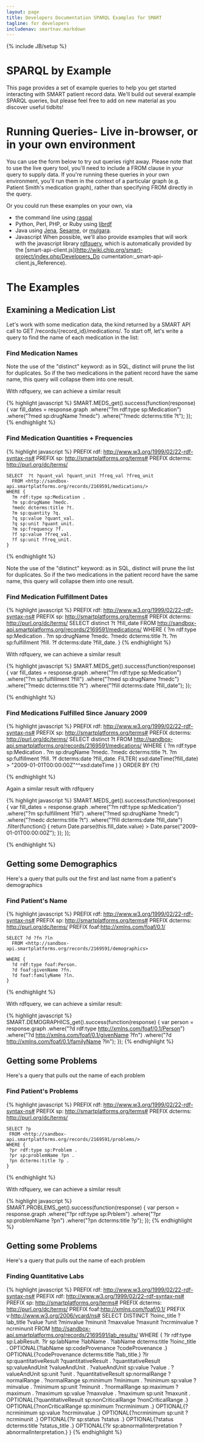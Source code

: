 ```yaml
---
layout: page
title: Developers Documentation SPARQL Examples for SMART
tagline: for developers
includenav: smartnav.markdown
---
```


{% include JB/setup %}

<div id="toc"> </div>


# SPARQL by Example

This page provides a set of example queries to help you get started interacting
with SMART patient record data. We'll build out several example SPARQL queries,
but please feel free to add on new material as you discover useful tidbits!


# Running Queries- Live in-browser, or in your own environment

You can use the form below to try out queries right away. Please note that to
use the live query tool, you'll need to include a FROM <graph> clause in your
query to supply data. If you're running these queries in your own environment,
you'll run them in the context of a particular graph (e.g. Patient Smith's
medication graph), rather than specifying FROM directly in the query.

Or you could run these examples on your own, via

* the command line using [rasqal](http://librdf.org/rasqal)
* Python, Perl, PHP, or Ruby using [librdf](http://librdf.org)
* Java using [Jena](http://jena.sourceforge.net),  [Sesame](http://www.openrdf.org), or [mulgara](http://www.mulgara.org).
* Javascript When possible, we'll also provide examples that will work with the  javascript library [rdfquery](http://code.google.com/p/rdfquery/), which is  automatically provided by the  [smart-api-client.js](http://wiki.chip.org/smart-project/index.php/Developers_Do cumentation:_smart-api-client.js_Reference).


# The Examples

## Examining a Medication List

Let's work with some medication data, the kind returned by a SMART API call to
GET /records/{record_id}/medications/. To start off, let's write a query to find
the name of each medication in the list:


### Find Medication Names

Note the use of the "distinct" keyword: as in SQL, distinct will prune the list
for duplicates. So if the two medications in the patient record have the same
name, this query will collapse them into one result.

With rdfquery, we can achieve a similar result

{% highlight javascript %}
    SMART.MEDS_get().success(function(response) {
         var fill_dates = response.graph
                               .where("?m rdf:type sp:Medication")
                               .where("?med sp:drugName ?medc")
                               .where("?medc dcterms:title ?t");
      });
{% endhighlight  %}

### Find Medication Quantities + Frequencies

{% highlight javascript %}
    PREFIX rdf: <http://www.w3.org/1999/02/22-rdf-syntax-ns#>
    PREFIX sp: <http://smartplatforms.org/terms#>
    PREFIX dcterms: <http://purl.org/dc/terms/>
    
    SELECT  ?t ?quant_val ?quant_unit ?freq_val ?freq_unit
      FROM <http://sandbox-api.smartplatforms.org/records/2169591/medications/>
    WHERE {
      ?m rdf:type sp:Medication .
      ?m sp:drugName ?medc.
      ?medc dcterms:title ?t.
      ?m sp:quantity ?q.
      ?q sp:value ?quant_val.
      ?q sp:unit ?quant_unit.
      ?m sp:frequency ?f.
      ?f sp:value ?freq_val.
      ?f sp:unit ?freq_unit.
    }
{% endhighlight  %}

Note the use of the "distinct" keyword: as in SQL, distinct will prune the list
for duplicates. So if the two medications in the patient record have the same
name, this query will collapse them into one result.

### Find Medication Fulfillment Dates

{% highlight javascript %}
    PREFIX rdf: <http://www.w3.org/1999/02/22-rdf-syntax-ns#>
    PREFIX sp: <http://smartplatforms.org/terms#>
    PREFIX dcterms: <http://purl.org/dc/terms/>
    SELECT  distinct ?t ?fill_date
      FROM <http://sandbox-api.smartplatforms.org/records/2169591/medications/>
    WHERE {
      ?m rdf:type sp:Medication .
      ?m sp:drugName ?medc.
      ?medc dcterms:title ?t.
      ?m sp:fulfillment ?fill.
      ?f dcterms:date ?fill_date.
    }
{% endhighlight  %}

With rdfquery, we can achieve a similar result

{% highlight javascript %}
 SMART.MEDS_get().success(function(response) {
     var fill_dates = response.graph
                           .where("?m rdf:type sp:Medication")
                           .where("?m sp:fulfillment ?fill")
                           .where("?med sp:drugName ?medc")
                           .where("?medc dcterms:title ?t")
                           .where("?fill dcterms:date ?fill_date");
   });
   
{% endhighlight  %}

### Find Medications Fulfilled Since January 2009

{% highlight javascript %}
    PREFIX rdf: <http://www.w3.org/1999/02/22-rdf-syntax-ns#>
    PREFIX sp: <http://smartplatforms.org/terms#>
    PREFIX dcterms: <http://purl.org/dc/terms/>
    SELECT  distinct ?t
      FROM <http://sandbox-api.smartplatforms.org/records/2169591/medications/>
    WHERE {
      ?m rdf:type sp:Medication .
      ?m sp:drugName ?medc.
      ?medc dcterms:title ?t.
      ?m sp:fulfillment ?fill.
      ?f dcterms:date ?fill_date.
      FILTER( xsd:dateTime(?fill_date) > "2009-01-01T00:00:00Z"^^xsd:dateTime )
    } ORDER BY (?t)

{% endhighlight  %}

Again a similar result with rdfquery

{% highlight javascript %}
    SMART.MEDS_get().success(function(response) {
         var fill_dates = response.graph
                               .where("?m rdf:type sp:Medication")
                               .where("?m sp:fulfillment ?fill")
                               .where("?med sp:drugName ?medc")
                               .where("?medc dcterms:title ?t")
                               .where("?fill dcterms:date ?fill_date")
                               .filter(function() {
                                  return Date.parse(this.fill_date.value) >  Date.parse("2009-01-01T00:00:00Z");
                                });
       });
       
{% endhighlight  %}

## Getting some Demographics

Here's a query that pulls out the first and last name from a patient's
demographics

### Find Patient's Name

{% highlight javascript %}
    PREFIX rdf: <http://www.w3.org/1999/02/22-rdf-syntax-ns#>
    PREFIX sp: <http://smartplatforms.org/terms#>
    PREFIX dcterms: <http://purl.org/dc/terms/>
    PREFIX foaf:<http://xmlns.com/foaf/0.1/>
    
    SELECT ?d ?fn ?ln
      FROM <http://sandbox-api.smartplatforms.org/records/2169591/demographics>
    
    WHERE {
      ?d rdf:type foaf:Person.
      ?d foaf:givenName ?fn.
      ?d foaf:familyName ?ln.
    }
{% endhighlight  %}

With rdfquery, we can achieve a similar result: 

{% highlight javascript %}
    SMART.DEMOGRAPHICS_get().success(function(response) {
         var person = response.graph
                               .where("?d rdf:type  <http://xmlns.com/foaf/0.1/Person>")
                               .where("?d <http://xmlns.com/foaf/0.1/givenName>  ?fn")
                               .where("?d  <http://xmlns.com/foaf/0.1/familyName> ?ln");
      });
{% endhighlight  %}

## Getting some Problems

Here's a query that pulls out the name of each problem

### Find Patient's Problems
{% highlight javascript %}
    PREFIX rdf: <http://www.w3.org/1999/02/22-rdf-syntax-ns#>
    PREFIX sp: <http://smartplatforms.org/terms#>
    PREFIX dcterms: <http://purl.org/dc/terms/>
    
    SELECT ?p
     FROM <http://sandbox-api.smartplatforms.org/records/2169591/problems/>
    WHERE {
     ?pr rdf:type sp:Problem .
     ?pr sp:problemName ?pn .
     ?pn dcterms:title ?p .
    }
{% endhighlight  %}


With rdfquery, we can achieve a similar result

{% highlight javascript %}
    SMART.PROBLEMS_get().success(function(response) {
         var person = response.graph
                               .where("?pr rdf:type sp:Prblem")
                               .where("?pr sp:problemName ?pn")
                               .where("?pn dcterms:title ?p");
      });
{% endhighlight  %}


## Getting some Problems

Here's a query that pulls out the name of each problem

### Finding Quantitative Labs

{% highlight javascript %}
    PREFIX rdf: <http://www.w3.org/1999/02/22-rdf-syntax-ns#>
    PREFIX rdf: <http://www.w3.org/1999/02/22-rdf-syntax-ns#>
    PREFIX sp: <http://smartplatforms.org/terms#>
    PREFIX dcterms: <http://purl.org/dc/terms/>
    PREFIX foaf:<http://xmlns.com/foaf/0.1/>
    PREFIX v:<http://www.w3.org/2006/vcard/ns#>
    SELECT  DISTINCT ?loinc_title ?lab_title ?value ?unit ?minvalue ?minunit ?maxvalue ?maxunit ?ncrminvalue ?ncrminunit
      FROM <http://sandbox-api.smartplatforms.org/records/2169591/lab_results/> 
    WHERE {
      ?lr rdf:type sp:LabResult.
      ?lr sp:labName ?labName .
      ?labName dcterms:title ?loinc_title .
      OPTIONAL{?labName sp:codeProvenance ?codeProvenance .}
      OPTIONAL{?codeProvenance dcterms:title ?lab_title.}
      ?lr sp:quantitativeResult ?quantitativeResult .
      ?quantitativeResult sp:valueAndUnit ?valueAndUnit .
      ?valueAndUnit sp:value ?value .
      ?valueAndUnit sp:unit ?unit .
      ?quantitativeResult sp:normalRange ?normalRange .
      ?normalRange sp:minimum ?minimum .
      ?minimum sp:value ?minvalue .
      ?minimum sp:unit ?minunit .
      ?normalRange sp:maximum ?maximum .
      ?maximum sp:value ?maxvalue .
      ?maximum sp:unit ?maxunit .
      OPTIONAL{?quantitativeResult sp:nonCriticalRange ?nonCriticalRange .}
      OPTIONAL{?nonCriticalRange sp:minimum ?ncrminimum .}
      OPTIONAL{?ncrminimum sp:value ?ncrminvalue .}
      OPTIONAL{?ncrminimum sp:unit ?ncrminunit .}
      OPTIONAL{?lr sp:status ?status .}
      OPTIONAL{?status dcterms:title ?status_title .}
      OPTIONAL{?lr sp:abnormalInterpretation ?abnormalInterpretation.}
    }
{% endhighlight  %}


